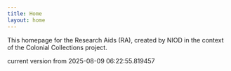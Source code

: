 ```yaml
---
title: Home
layout: home
---
```


This homepage for the Research Aids (RA), created by NIOD in the context of the Colonial Collections project. 


current version from 2025-08-09 06:22:55.819457